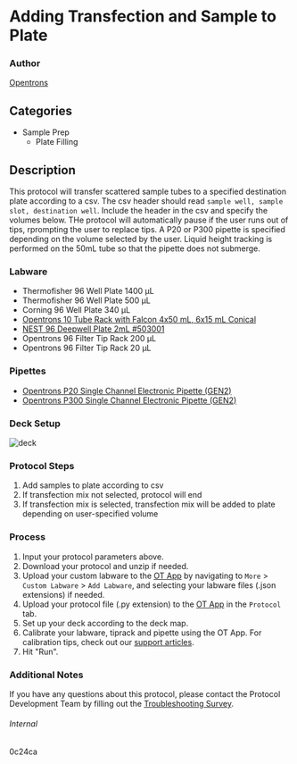 # Adding Transfection and Sample to Plate


### Author
[Opentrons](https://opentrons.com/)




## Categories
* Sample Prep
	* Plate Filling


## Description
This protocol will transfer scattered sample tubes to a specified destination plate according to a csv. The csv header should read `sample well, sample slot, destination well`. Include the header in the csv and specify the volumes below. THe protocol will automatically pause if the user runs out of tips, rprompting the user to replace tips. A P20 or P300 pipette is specified depending on the volume selected by the user. Liquid height tracking is performed on the 50mL tube so that the pipette does not submerge.


### Labware
* Thermofisher 96 Well Plate 1400 µL
* Thermofisher 96 Well Plate 500 µL
* Corning 96 Well Plate 340 µL
* [Opentrons 10 Tube Rack with Falcon 4x50 mL, 6x15 mL Conical](https://shop.opentrons.com/collections/opentrons-tips/products/tube-rack-set-1)
* [NEST 96 Deepwell Plate 2mL #503001](http://www.cell-nest.com/page94?product_id=101&_l=en)
* Opentrons 96 Filter Tip Rack 200 µL
* Opentrons 96 Filter Tip Rack 20 µL


### Pipettes
* [Opentrons P20 Single Channel Electronic Pipette (GEN2)](https://shop.opentrons.com/single-channel-electronic-pipette-p20/)
* [Opentrons P300 Single Channel Electronic Pipette (GEN2)](https://shop.opentrons.com/single-channel-electronic-pipette-p20/)


### Deck Setup
![deck](https://opentrons-protocol-library-website.s3.amazonaws.com/custom-README-images/0c24ca/deck.png)


### Protocol Steps
1. Add samples to plate according to csv
2. If transfection mix not selected, protocol will end
3. If transfection mix is selected, transfection mix will be added to plate depending on user-specified volume


### Process
1. Input your protocol parameters above.
2. Download your protocol and unzip if needed.
3. Upload your custom labware to the [OT App](https://opentrons.com/ot-app) by navigating to `More` > `Custom Labware` > `Add Labware`, and selecting your labware files (.json extensions) if needed.
4. Upload your protocol file (.py extension) to the [OT App](https://opentrons.com/ot-app) in the `Protocol` tab.
5. Set up your deck according to the deck map.
6. Calibrate your labware, tiprack and pipette using the OT App. For calibration tips, check out our [support articles](https://support.opentrons.com/en/collections/1559720-guide-for-getting-started-with-the-ot-2).
7. Hit "Run".


### Additional Notes
If you have any questions about this protocol, please contact the Protocol Development Team by filling out the [Troubleshooting Survey](https://protocol-troubleshooting.paperform.co/).


###### Internal
0c24ca
